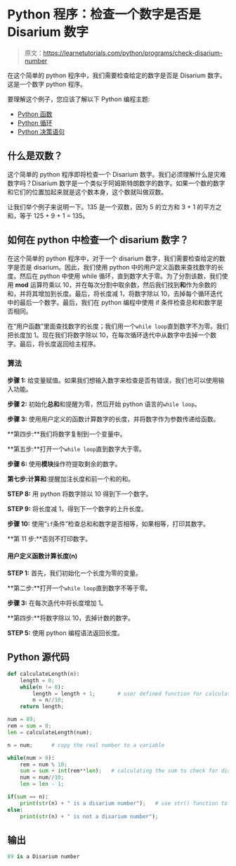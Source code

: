 # Python 程序：检查一个数字是否是 Disarium 数字

> 原文：<https://learnetutorials.com/python/programs/check-disarium-number>

在这个简单的 python 程序中，我们需要检查给定的数字是否是 Disarium 数字。这是一个数字 python 程序。

要理解这个例子，您应该了解以下 Python 编程主题:

*   [Python 函数](../../python/python-functions-tutorials "Python Functions")
*   [Python 循环](../../python/python-loop-tutorials "Loops in Python")
*   [Python 决策语句](../../python/decision-making-statements "Python decision making statements")

## 什么是双数？

这个简单的 python 程序即将检查一个 Disarium 数字。我们必须理解什么是灾难数字吗？Disarium 数字是一个类似于阿姆斯特朗数字的数字。如果一个数的数字和它们的位置加起来就是这个数本身，这个数就叫做双数。

让我们举个例子来说明一下。135 是一个双数，因为 5 的立方和 3 + 1 的平方之和，等于 125 + 9 + 1 = 135。

## 如何在 python 中检查一个 disarium 数字？

在这个简单的 python 程序中，对于一个 disarium 数字，我们需要检查给定的数字是否是 disarium。因此，我们使用 python 中的用户定义函数来查找数字的长度。然后在 python 中使用 while 循环，直到数字大于零。为了分割该数，我们使用 **mod** 运算符乘以 10，并在每次分割中取余数，然后我们找到**和**作为余数的和，并将其增加到长度。最后，将长度减 1，将数字除以 10，去掉每个循环迭代中的最后一个数字。最后，我们在 python 编程中使用 if 条件检查总和和数字是否相同。

在“用户函数”里面查找数字的长度；我们用一个`while loop`直到数字不为零。我们把长度加 1。现在我们将数字除以 10，在每次循环迭代中从数字中去掉一个数字。最后，将长度返回给主程序。

### 算法

**步骤 1:** 给变量赋值。如果我们想输入数字来检查是否有错误，我们也可以使用输入功能。

**步骤 2:** 初始化**总和**和提醒为零，然后开始 python 语言的`while loop`。

**步骤 3:** 使用用户定义的函数计算数字的长度，并将数字作为参数传递给函数。

**第四步:**我们将数字复制到一个变量中。

**第五步:**打开一个`while loop`直到数字大于零。

**步骤 6:** 使用**模块**操作符提取剩余的数字。

**第七步:**计算**和**:提醒加注长度和前一个和的和。

**STEP 8:** 用 python 将数字除以 10 得到下一个数字。

**STEP 9:** 将长度减 1，得到下一个数字的上升长度。

**步骤 10:** 使用“`if`条件”检查总和和数字是否相等，如果相等，打印其数字。

**第 11 步:**否则不打印数字。

#### **用户定义函数计算长度(n)**

**STEP 1:** 首先，我们初始化一个长度为零的变量。

**第二步:**打开一个`while loop`直到数字不等于零。

**步骤 3:** 在每次迭代中将长度增加 1。

**第四步:**将数字除以 10，去掉计数的数字。

**STEP 5:** 使用 python 编程语法返回长度。

## Python 源代码

```py
def calculateLength(n):    
    length = 0;    
    while(n != 0):    
        length = length + 1;       # user defined function for calculating length
        n = n//10;    
    return length;    

num = 89;    
rem = sum = 0;    
len = calculateLength(num);    

n = num;      # copy the real number to a variable

while(num > 0):    
    rem = num % 10;    
    sum = sum + int(rem**len);   # calculating the sum to check for disarium or not
    num = num//10;    
    len = len - 1;    

if(sum == n):    
    print(str(n) + " is a disarium number");   # use str() function to convert integer to string
else:    
    print(str(n) + " is not a disarium number"); 

```

## 输出

```py
89 is a Disarium number
```